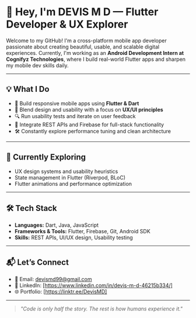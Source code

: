 # 🚀 Hey, I'm DEVIS M D — Flutter Developer & UX Explorer

Welcome to my GitHub! I'm a cross-platform mobile app developer passionate about creating beautiful, usable, and scalable digital experiences. Currently, I'm working as an **Android Development Intern at Cognifyz Technologies**, where I build real-world Flutter apps and sharpen my mobile dev skills daily.

---

## 💡 What I Do

- 🔧 Build responsive mobile apps using **Flutter & Dart**
- 🎨 Blend design and usability with a focus on **UX/UI principles**
- 🔍 Run usability tests and iterate on user feedback
- 🔄 Integrate REST APIs and Firebase for full-stack functionality
- 🛠️ Constantly explore performance tuning and clean architecture

---

## 🧠 Currently Exploring

- UX design systems and usability heuristics  
- State management in Flutter (Riverpod, BLoC)  
- Flutter animations and performance optimization  

---

## 🛠️ Tech Stack

- **Languages:** Dart, Java, JavaScript  
- **Frameworks & Tools:** Flutter, Firebase, Git, Android SDK  
- **Skills:** REST APIs, UI/UX design, Usability testing  

---

## 📬 Let’s Connect

- 📧 Email: devismd99@gmail.com 
- 💼 LinkedIn: [https://www.linkedin.com/in/devis-m-d-46215b334/]  
- 🌐 Portfolio: [https://linktr.ee/DevisMD]

---

> *"Code is only half the story. The rest is how humans experience it."*

